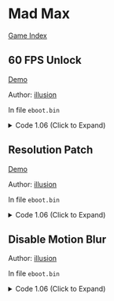 # Mad Max

[Game Index](README.md#games)

## 60 FPS Unlock

[Demo](https://youtu.be/Cr-fdcSJros)

Author: [illusion](https://github.com/illusion0001)

In file `eboot.bin`

<details>
<summary>Code 1.06 (Click to Expand)</summary>

```
0xF2F900 BE 00 00 00 00 90 90 90
```

</details>

## Resolution Patch

[Demo](https://youtu.be/Cr-fdcSJros)

Author: [illusion](https://github.com/illusion0001)

In file `eboot.bin`

<details>
<summary>Code 1.06 (Click to Expand)</summary>

```
# 1920x1080 -> 1280x720
0xA92F48 00 05 00 00 D0 02 00 00
```

</details>

## Disable Motion Blur

Author: [illusion](https://github.com/illusion0001)

In file `eboot.bin`

<details>
<summary>Code 1.06 (Click to Expand)</summary>

```
0xAA7F5A 00
```

</details>
